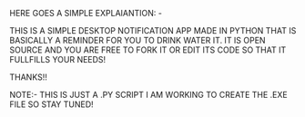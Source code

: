 HERE GOES A SIMPLE EXPLAIANTION: -

THIS IS A SIMPLE DESKTOP NOTIFICATION APP MADE IN PYTHON THAT IS BASICALLY A REMINDER FOR YOU TO DRINK WATER IT. IT IS OPEN SOURCE AND YOU ARE FREE TO FORK IT OR EDIT ITS CODE SO THAT IT FULLFILLS YOUR NEEDS!

THANKS!!

NOTE:- THIS IS JUST A .PY SCRIPT I AM WORKING TO CREATE THE .EXE FILE SO STAY TUNED!
